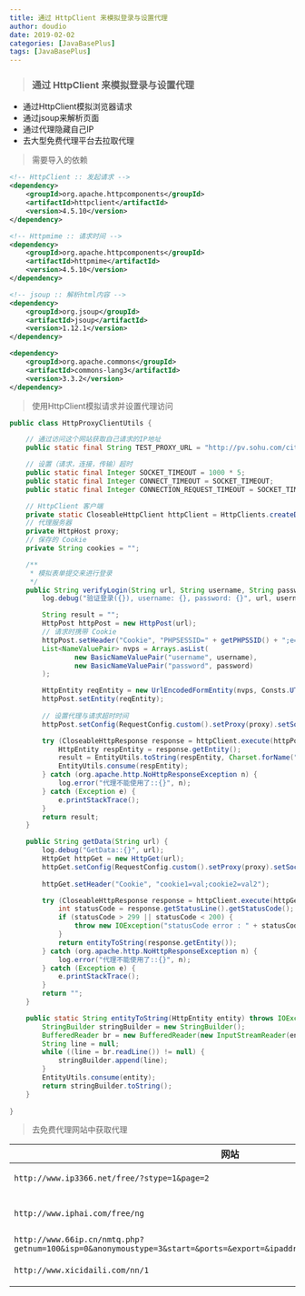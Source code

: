 ```yaml
---
title: 通过 HttpClient 来模拟登录与设置代理
author: doudio
date: 2019-02-02
categories: [JavaBasePlus]
tags: [JavaBasePlus]
---
```


> ### 通过 HttpClient 来模拟登录与设置代理

* 通过HttpClient模拟浏览器请求
* 通过jsoup来解析页面
* 通过代理隐藏自己IP
* 去大型免费代理平台去拉取代理

> 需要导入的依赖

```xml
<!-- HttpClient :: 发起请求 -->
<dependency>
    <groupId>org.apache.httpcomponents</groupId>
    <artifactId>httpclient</artifactId>
    <version>4.5.10</version>
</dependency>

<!-- Httpmime :: 请求时间 -->
<dependency>
    <groupId>org.apache.httpcomponents</groupId>
    <artifactId>httpmime</artifactId>
    <version>4.5.10</version>
</dependency>

<!-- jsoup :: 解析html内容 -->
<dependency>
    <groupId>org.jsoup</groupId>
    <artifactId>jsoup</artifactId>
    <version>1.12.1</version>
</dependency>

<dependency>
    <groupId>org.apache.commons</groupId>
    <artifactId>commons-lang3</artifactId>
    <version>3.3.2</version>
</dependency>
```

> 使用HttpClient模拟请求并设置代理访问

```java
public class HttpProxyClientUtils {

    // 通过访问这个网站获取自己请求的IP地址
    public static final String TEST_PROXY_URL = "http://pv.sohu.com/cityjson?ie=utf-8";

    // 设置（请求，连接，传输）超时
    public static final Integer SOCKET_TIMEOUT = 1000 * 5;
    public static final Integer CONNECT_TIMEOUT = SOCKET_TIMEOUT;
    public static final Integer CONNECTION_REQUEST_TIMEOUT = SOCKET_TIMEOUT;

    // HttpClient 客户端
    private static CloseableHttpClient httpClient = HttpClients.createDefault();
    // 代理服务器
    private HttpHost proxy;
    // 保存的 Cookie
    private String cookies = "";

    /**
     * 模拟表单提交来进行登录
     */
    public String verifyLogin(String url, String username, String password) {
        log.debug("验证登录({}), username: {}, password: {}", url, username, password);

        String result = "";
        HttpPost httpPost = new HttpPost(url);
        // 请求时携带 Cookie
        httpPost.setHeader("Cookie", "PHPSESSID=" + getPHPSSID() + ";e=0|0");
        List<NameValuePair> nvps = Arrays.asList(
                new BasicNameValuePair("username", username),
                new BasicNameValuePair("password", password)
        );

        HttpEntity reqEntity = new UrlEncodedFormEntity(nvps, Consts.UTF_8);
        httpPost.setEntity(reqEntity);
       
        // 设置代理与请求超时时间
        httpPost.setConfig(RequestConfig.custom().setProxy(proxy).setSocketTimeout(SOCKET_TIMEOUT).setConnectTimeout(CONNECT_TIMEOUT).setConnectionRequestTimeout(CONNECTION_REQUEST_TIMEOUT).setStaleConnectionCheckEnabled(true).build());

        try (CloseableHttpResponse response = httpClient.execute(httpPost)) {
            HttpEntity respEntity = response.getEntity();
            result = EntityUtils.toString(respEntity, Charset.forName("utf-8"));
            EntityUtils.consume(respEntity);
        } catch (org.apache.http.NoHttpResponseException n) {
            log.error("代理不能使用了::{}", n);
        } catch (Exception e) {
            e.printStackTrace();
        }
        return result;
    }

    public String getData(String url) {
        log.debug("GetData::{}", url);
        HttpGet httpGet = new HttpGet(url);
        httpGet.setConfig(RequestConfig.custom().setProxy(proxy).setSocketTimeout(SOCKET_TIMEOUT).setConnectTimeout(CONNECT_TIMEOUT).setConnectionRequestTimeout(CONNECTION_REQUEST_TIMEOUT).setStaleConnectionCheckEnabled(true).build());
        
        httpGet.setHeader("Cookie", "cookie1=val;cookie2=val2");

        try (CloseableHttpResponse response = httpClient.execute(httpGet)) {
            int statusCode = response.getStatusLine().getStatusCode();
            if (statusCode > 299 || statusCode < 200) {
                throw new IOException("statusCode error : " + statusCode);
            }
            return entityToString(response.getEntity());
        } catch (org.apache.http.NoHttpResponseException n) {
            log.error("代理不能使用了::{}", n);
        } catch (Exception e) {
            e.printStackTrace();
        }
        return "";
    }

    public static String entityToString(HttpEntity entity) throws IOException {
        StringBuilder stringBuilder = new StringBuilder();
        BufferedReader br = new BufferedReader(new InputStreamReader(entity.getContent()));
        String line = null;
        while ((line = br.readLine()) != null) {
            stringBuilder.append(line);
        }
        EntityUtils.consume(entity);
        return stringBuilder.toString();
    }
    
}
```

> 去免费代理网站中获取代理

| 网站                                                         | 正则表达式                                                   |
| ------------------------------------------------------------ | ------------------------------------------------------------ |
| `http://www.ip3366.net/free/?stype=1&page=2`                 | `<td>(\d+\.\d+\.\d+\.\d+)</td>\s+<td>(\d+)</td>`             |
| `http://www.iphai.com/free/ng`                               | `<td>\s+(\d+\.\d+\.\d+\.\d+)\s+</td>\s+<td>\s+(\d+)\s+</td>` |
| `http://www.66ip.cn/nmtq.php?getnum=100&isp=0&anonymoustype=3&start=&ports=&export=&ipaddress=&area=1&proxytype=2&api=66ip` | `(\d+\.\d+\.\d+\.\d+):(\d+)<br/>`                            |
| `http://www.xicidaili.com/nn/1`                              | `<td>(\d+\.\d+\.\d+\.\d+)</td>\s+<td>(\d+)</td>`             |

